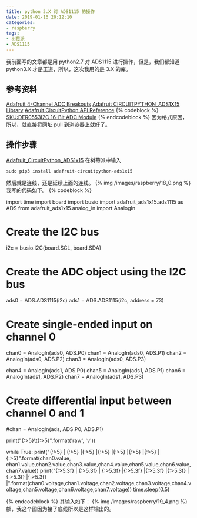 ```yaml
---
title: python 3.X 对 ADS1115 的操作
date: 2019-01-16 20:12:10
categories:
- raspberry
tags:
- 树莓派
- ADS1115
---
```

我前面写的文章都是用 python2.7 对 ADS1115 进行操作，但是，我们都知道 python3.X 才是王道，所以，这次我用的是 3.X 的库。
<!--more-->
## 参考资料
[Adafruit 4-Channel ADC Breakouts](https://learn.adafruit.com/adafruit-4-channel-adc-breakouts?view=all)
[ Adafruit CIRCUITPYTHON_ADS1X15 Library](https://circuitpython.readthedocs.io/projects/ads1x15/en/latest/index.html)
[Adafruit CircuitPython API Reference](https://circuitpython.readthedocs.io/en/3.x/docs/)
{% codeblock %}
[SKU:DFR0553I2C 16-Bit ADC Module](http://wiki.dfrobot.com.cn/index.php?title=(SKU:DFR0553)I2C_16-Bit_ADC_Module)
{% endcodeblock %}
因为格式原因，所以，就直接将网址 pull 到浏览器上就好了。
## 操作步骤
[Adafruit_CircuitPython_ADS1x15](https://github.com/adafruit/Adafruit_CircuitPython_ADS1x15)
在树莓派中输入

	sudo pip3 install adafruit-circuitpython-ads1x15
	
然后就是连线，还是延续上面的连线。
{% img /images/raspberry/18_0.png %}
我写的代码如下。
{% codeblock %}

import time
import board
import busio
import adafruit_ads1x15.ads1115 as ADS
from adafruit_ads1x15.analog_in import AnalogIn

# Create the I2C bus
i2c = busio.I2C(board.SCL, board.SDA)

# Create the ADC object using the I2C bus
ads0 = ADS.ADS1115(i2c)
ads1 = ADS.ADS1115(i2c, address = 73)

# Create single-ended input on channel 0
chan0 = AnalogIn(ads0, ADS.P0)
chan1 = AnalogIn(ads0, ADS.P1)
chan2 = AnalogIn(ads0, ADS.P2)
chan3 = AnalogIn(ads0, ADS.P3)

chan4 = AnalogIn(ads1, ADS.P0)
chan5 = AnalogIn(ads1, ADS.P1)
chan6 = AnalogIn(ads1, ADS.P2)
chan7 = AnalogIn(ads1, ADS.P3)

# Create differential input between channel 0 and 1
#chan = AnalogIn(ads, ADS.P0, ADS.P1)

print("{:>5}\t{:>5}".format('raw', 'v'))

while True:
    print("{:>5} | {:>5} |{:>5} |{:>5} |{:>5} |{:>5} |{:>5} |{:>5}".format(chan0.value, chan1.value,chan2.value,chan3.value,chan4.value,chan5.value,chan6.value,chan7.value))
    print("{:>5.3f} | {:>5.3f} | {:>5.3f} |{:>5.3f} |{:>5.3f} |{:>5.3f} |{:>5.3f} |{:>5.3f} |".format(chan0.voltage,chan1.voltage,chan2.voltage,chan3.voltage,chan4.voltage,chan5.voltage,chan6.voltage,chan7.voltage))
    time.sleep(0.5)

{% endcodeblock %}
其输入如下：
{% img /images/raspberry/19_4.png %}
额，我这个图因为接了底线所以是这样输出的。















